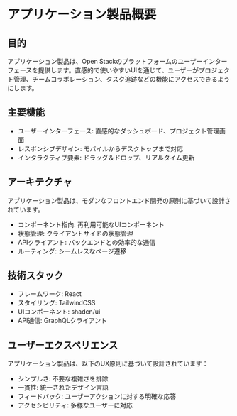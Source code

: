 # アプリケーション製品概要

## 目的

アプリケーション製品は、Open Stackのプラットフォームのユーザーインターフェースを提供します。直感的で使いやすいUIを通じて、ユーザーがプロジェクト管理、チームコラボレーション、タスク追跡などの機能にアクセスできるようにします。

## 主要機能

- ユーザーインターフェース: 直感的なダッシュボード、プロジェクト管理画面
- レスポンシブデザイン: モバイルからデスクトップまで対応
- インタラクティブ要素: ドラッグ＆ドロップ、リアルタイム更新

## アーキテクチャ

アプリケーション製品は、モダンなフロントエンド開発の原則に基づいて設計されています。

- コンポーネント指向: 再利用可能なUIコンポーネント
- 状態管理: クライアントサイドの状態管理
- APIクライアント: バックエンドとの効率的な通信
- ルーティング: シームレスなページ遷移

## 技術スタック

- フレームワーク: React
- スタイリング: TailwindCSS
- UIコンポーネント: shadcn/ui
- API通信: GraphQLクライアント

## ユーザーエクスペリエンス

アプリケーション製品は、以下のUX原則に基づいて設計されています：

- シンプルさ: 不要な複雑さを排除
- 一貫性: 統一されたデザイン言語
- フィードバック: ユーザーアクションに対する明確な応答
- アクセシビリティ: 多様なユーザーに対応

